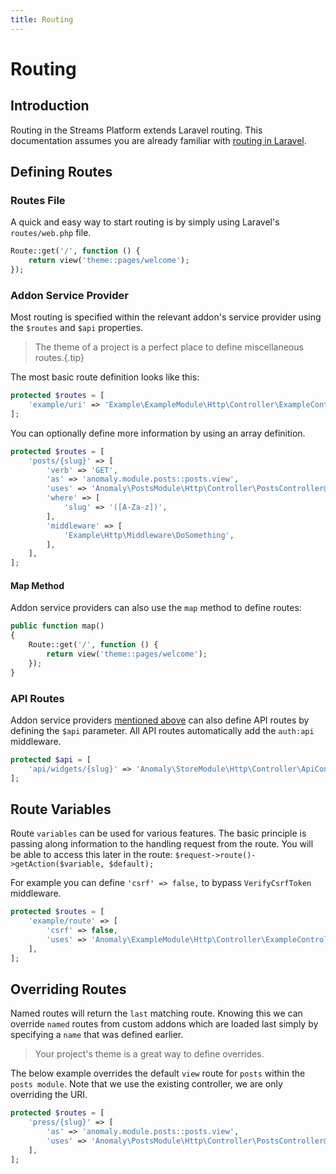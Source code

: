 ```yaml
---
title: Routing
---
```


# Routing

<div class="documentation__toc"></div>

## Introduction

Routing in the Streams Platform extends Laravel routing. This documentation assumes you are already familiar with [routing in Laravel](https://laravel.com/docs/routing).

## Defining Routes

### Routes File

A quick and easy way to start routing is by simply using Laravel's `routes/web.php` file. 

```php
Route::get('/', function () {
    return view('theme::pages/welcome');
});
```

### Addon Service Provider

Most routing is specified within the relevant addon's service provider using the `$routes` and `$api` properties.

> The theme of a project is a perfect place to define miscellaneous routes.{.tip}

The most basic route definition looks like this:

```php
protected $routes = [
    'example/uri' => 'Example\ExampleModule\Http\Controller\ExampleController@example',
];
```

You can optionally define more information by using an array definition.

```php
protected $routes = [
    'posts/{slug}' => [
        'verb' => 'GET',
        'as' => 'anomaly.module.posts::posts.view',
        'uses' => 'Anomaly\PostsModule\Http\Controller\PostsController@view',
        'where' => [
            'slug' => '([A-Za-z])',
        ],
        'middleware' => [
            'Example\Http\Middleware\DoSomething',
        ],
    ],
];
```

#### Map Method

Addon service providers can also use the `map` method to define routes:

```php
public function map()
{
    Route::get('/', function () {
        return view('theme::pages/welcome');
    });
}
```

### API Routes

Addon service providers [mentioned above](#addon-service-provider) can also define API routes by defining the `$api` parameter. All API routes automatically add the `auth:api` middleware.

```php
protected $api = [
    'api/widgets/{slug}' => 'Anomaly\StoreModule\Http\Controller\ApiController@widgets',
];
```


## Route Variables

Route `variables` can be used for various features. The basic principle is passing along information to the handling request from the route. You will be able to access this later in the route: `$request->route()->getAction($variable, $default);`

For example you can define `'csrf' => false,` to bypass `VerifyCsrfToken` middleware.

```php
protected $routes = [
    'example/route' => [
        'csrf' => false,
        'uses' => 'Anomaly\ExampleModule\Http\Controller\ExampleController@handle',
    ],
];
```


## Overriding Routes

Named routes will return the `last` matching route. Knowing this we can override `named` routes from custom addons which are loaded last simply by specifying a `name` that was defined earlier.

> Your project's theme is a great way to define overrides. 

The below example overrides the default `view` route for `posts` within the `posts module`. Note that we use the existing controller, we are only overriding the URI.

```php
protected $routes = [
    'press/{slug}' => [
        'as' => 'anomaly.module.posts::posts.view',
        'uses' => 'Anomaly\PostsModule\Http\Controller\PostsController@view',
    ],
];
```
